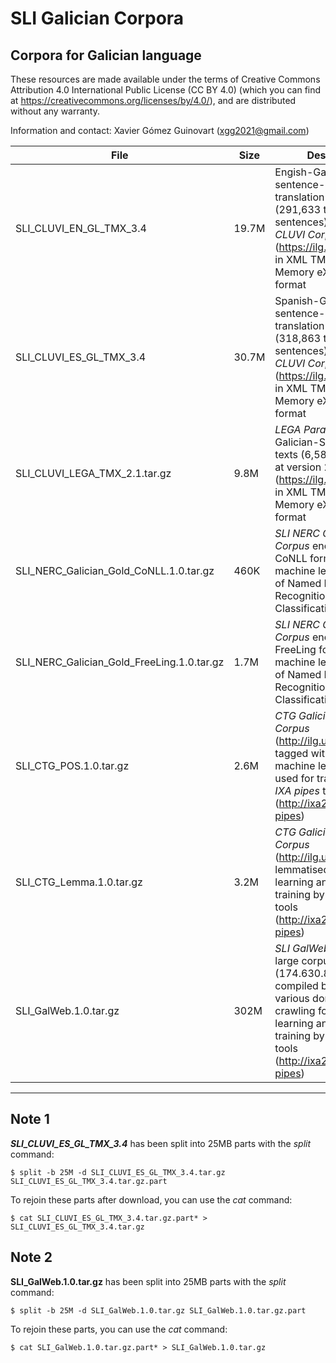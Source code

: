 # SLI Galician Corpora
## Corpora for Galician language

These resources are made available under the terms of Creative Commons Attribution 4.0 International Public License (CC BY 4.0) (which you can find at https://creativecommons.org/licenses/by/4.0/), and are distributed without any warranty.

Information and contact: Xavier Gómez Guinovart (xgg2021@gmail.com)

|File|Size|Description|
|----|-----|-------|
|SLI_CLUVI_EN_GL_TMX_3.4|19.7M|Engish-Galician sentence-level translation pairs (291,633 translated sentences) from the _CLUVI Corpus_ (https://ilg.usc.gal/cluvi/) in XML TMX (Translation Memory eXchange) format|
|SLI_CLUVI_ES_GL_TMX_3.4|30.7M|Spanish-Galician sentence-level translation pairs (318,863 translated sentences) from the _CLUVI Corpus_ (https://ilg.usc.gal/cluvi/) in XML TMX (Translation Memory eXchange) format|
|SLI_CLUVI_LEGA_TMX_2.1.tar.gz|9.8M|_LEGA Parallel Corpus_ of Galician-Spanish legal texts (6,582,415 words) at version 2.1 (https://ilg.usc.gal/cluvi/) in XML TMX (Translation Memory eXchange) format|
|SLI_NERC_Galician_Gold_CoNLL.1.0.tar.gz|460K|_SLI NERC Galician Gold Corpus_ encoded in CoNLL format for machine learning in tasks of Named Entity Recognition and Classification|
|SLI_NERC_Galician_Gold_FreeLing.1.0.tar.gz|1.7M|_SLI NERC Galician Gold Corpus_ encoded in FreeLing format for machine learning in tasks of Named Entity Recognition and Classification|
|SLI_CTG_POS.1.0.tar.gz|2.6M|_CTG Galician Technical Corpus_ (http://ilg.usc.gal/ctg/) tagged with POS for machine learning and used for training by the _IXA pipes_ tools (http://ixa2.si.ehu.es/ixa-pipes)|
|SLI_CTG_Lemma.1.0.tar.gz|3.2M|_CTG Galician Technical Corpus_ (http://ilg.usc.gal/ctg/) lemmatised for machine learning and used for training by the _IXA pipes_ tools (http://ixa2.si.ehu.es/ixa-pipes)|
|SLI_GalWeb.1.0.tar.gz|302M|_SLI GalWeb Corpus_ is a large corpus for Galician (174.630.824 words) compiled by the SLI from various domains by crawling for machine learning and used for training by the _IXA pipes_ tools (http://ixa2.si.ehu.es/ixa-pipes)|

***
## Note 1

***SLI_CLUVI_ES_GL_TMX_3.4*** has been split into 25MB parts with the _split_ command:

```console
$ split -b 25M -d SLI_CLUVI_ES_GL_TMX_3.4.tar.gz SLI_CLUVI_ES_GL_TMX_3.4.tar.gz.part
```

To rejoin these parts after download, you can use the _cat_ command:

```console
$ cat SLI_CLUVI_ES_GL_TMX_3.4.tar.gz.part* > SLI_CLUVI_ES_GL_TMX_3.4.tar.gz
```

## Note 2

**SLI_GalWeb.1.0.tar.gz** has been split into 25MB parts with the _split_ command:

```console
$ split -b 25M -d SLI_GalWeb.1.0.tar.gz SLI_GalWeb.1.0.tar.gz.part
```

To rejoin these parts, you can use the _cat_ command:

```console
$ cat SLI_GalWeb.1.0.tar.gz.part* > SLI_GalWeb.1.0.tar.gz
```
